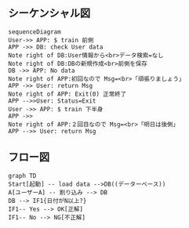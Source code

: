 
## シーケンシャル図

```mermaid
sequenceDiagram
User->> APP: $ train 前側
APP ->> DB: check User data
Note right of DB:User情報から<br>データ検索=なし
Note right of DB:DBの新規作成<br>前側を保存
DB ->> APP: No data
Note right of APP:初回なので Msg=<br>「頑張りましょう」
APP ->> User: return Msg
Note right of APP: Exit(0) 正常終了
APP -->>User: Status=Exit
User ->> APP: $ train 下半身
APP ->>
Note right of APP:２回目なので Msg=<br>「明日は後側」
APP -->> User: return Msg

```

## フロー図

```mermaid
graph TD
Start[起動] -- load data -->DB((データーベース))
A[ユーザーA] -- 割り込み --> DB
DB --> IF1{日付がN以上?}
IF1-- Yes --> OK[正解]
IF1-- No --> NG[不正解]
```

<!--stackedit_data:
eyJoaXN0b3J5IjpbLTM2MTUwNDQ0OCwtMzA4ODgwOTM5LC0xOT
k5MjM1MTBdfQ==
-->